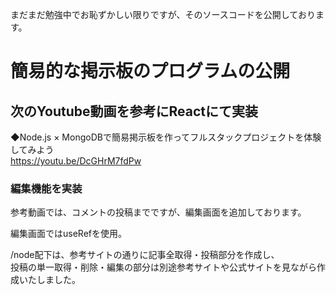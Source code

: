 まだまだ勉強中でお恥ずかしい限りですが、そのソースコードを公開しております。

# 簡易的な掲示板のプログラムの公開


## 次のYoutube動画を参考にReactにて実装
◆Node.js × MongoDBで簡易掲示板を作ってフルスタックプロジェクトを体験してみよう  
https://youtu.be/DcGHrM7fdPw


### 編集機能を実装
参考動画では、コメントの投稿までですが、編集画面を追加しております。

編集画面ではuseRefを使用。

/node配下は、参考サイトの通りに記事全取得・投稿部分を作成し、  
投稿の単一取得・削除・編集の部分は別途参考サイトや公式サイトを見ながら作成いたしました。
